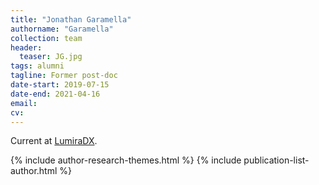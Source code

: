 ```yaml
---
title: "Jonathan Garamella"
authorname: "Garamella"
collection: team
header:
  teaser: JG.jpg
tags: alumni
tagline: Former post-doc
date-start: 2019-07-15
date-end: 2021-04-16
email: 
cv: 
---
```


Current at [LumiraDX](https://www.lumiradx.com/us-en/).

{% include author-research-themes.html %}
{% include publication-list-author.html %}